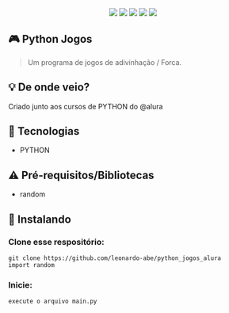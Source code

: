 <div id="statusProject" align="center">
 <img src="https://img.shields.io/github/license/leonardo-abe/python_jogos_alura.svg?style=for-the-badge" />
 <img src="https://img.shields.io/github/stars/leonardo-abe/python_jogos_alura.svg?style=for-the-badge" />
 <img src="https://img.shields.io/github/forks/leonardo-abe/python_jogos_alura.svg?style=for-the-badge" />
 <img src="https://img.shields.io/github/issues/leonardo-abe/python_jogos_alura.svg?style=for-the-badge" />
 <img src="http://img.shields.io/static/v1?label=STATUS&message=CONCLUIDO&color=GREEN&style=for-the-badge"/>
 </div>

## 🎮 Python Jogos

> Um programa de jogos de adivinhação / Forca.

## 💡 De onde veio?

Criado junto aos cursos de PYTHON do @alura


## 📡 Tecnologias

- PYTHON

## ⚠ Pré-requisitos/Bibliotecas

- random

## 🔽 Instalando

### Clone esse respositório:

```
git clone https://github.com/leonardo-abe/python_jogos_alura
import random
```


### Inicie:

```
execute o arquivo main.py
```

